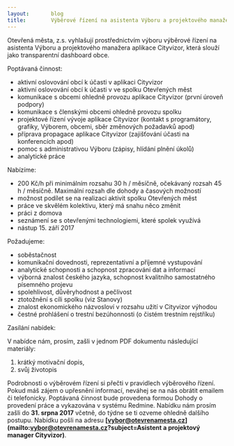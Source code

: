```yaml
---
layout:       blog
title:        Výběrové řízení na asistenta Výboru a projektového manažera aplikace Cityvizor, která slouží jako transparentní dashboard obce
---
```

Otevřená města, z.s. vyhlašují prostřednictvím výboru výběrové řízení na asistenta Výboru a projektového manažera aplikace Cityvizor, která slouží jako transparentní dashboard obce.

Poptávaná činnost:

- aktivní oslovování obcí k účasti v aplikaci Cityvizor
- aktivní oslovování obcí k účasti v ve spolku Otevřených měst
- komunikace s obcemi ohledně provozu aplikace Cityvizor (první úroveň podpory)
- komunikace s členskými obcemi ohledně provozu spolku
- projektové řízení vývoje aplikace Cityvizor (kontakt s programátory, grafiky, Výborem, obcemi, sběr změnových požadavků apod)
- příprava propagace aplikace Cityvizor (zajišťování účasti na konferencích apod)
- pomoc s administrativou Výboru (zápisy, hlídání plnění úkolů)
- analytické práce

Nabízíme:

- 200 Kč/h při minimálním rozsahu 30 h / měsíčně, očekávaný rozsah 45 h / měsíčně. Maximální rozsah dle dohody a časových možností
- možnost podílet se na realizaci aktivit spolku Otevřených měst
- práce ve skvělém kolektivu, který má snahu něco změnit
- práci z domova
- seznámení se s otevřenými technologiemi, které spolek využívá
- nástup 15. září 2017

Požadujeme:

- soběstačnost
- komunikační dovednosti, reprezentativní a příjemné vystupování
- analytické schopnosti a schopnost zpracování dat a informací
- výborná znalost českého jazyka, schopnost kvalitního samostatného písemného projevu
- spolehlivost, důvěryhodnost a pečlivost
- ztotožnění s cíli spolku (viz Stanovy)
- znalost ekonomického názvosloví v rozsahu užití v Cityvizor výhodou
- čestné prohlášení o trestní bezúhonnosti (o čistém trestním rejstříku)

Zasílání nabídek:

V nabídce nám, prosím, zašli v jednom PDF dokumentu následující materiály:
  1. krátký motivační dopis,
  2. svůj životopis

Podrobnosti o výběrovém řízení si přečti v pravidlech výběrového řízení. Pokud máš zájem o upřesnění informací, neváhej se na nás obrátit emailem či telefonicky.
Poptávaná činnost bude provedena formou Dohody o provedení práce a vykazována v systému Redmine.
Nabídku nám prosím zašli do **31. srpna 2017** včetně, do týdne se ti ozveme ohledně dalšího postupu. Nabídku pošli na adresu **[vybor@otevrenamesta.cz](mailto:vybor@otevrenamesta.cz?subject=Asistent a projektový manager Cityvizor)**.
